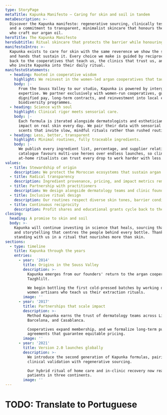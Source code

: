 ```yaml
---
type: StoryPage
metaTitle: Kapunka Manifesto – Caring for skin and soil in tandem
metaDescription: >-
  Discover the Kapunka manifesto: regenerative sourcing, clinically tested rituals,
  and a commitment to transparent, minimalist skincare that honours the cooperatives
  who craft our argan oil.
heroTitle: The Kapunka Manifesto
heroSubtitle: Ritual skincare that protects the barrier while honouring the women and landscapes that make it possible.
manifestoIntro: >-
  Kapunka exists to care for skin with the same reverence we show the soil, seeds,
  and hands that sustain it. Every choice we make is guided by reciprocity: we give
  back to the cooperatives that teach us, the clinics that trust us, and the people
  who invite Kapunka into their daily ritual.
manifestoStatements:
  - heading: Rooted in cooperative wisdom
    highlight: We reinvest in the women-led argan cooperatives that taught us every ritual.
    body: |-
      From the Souss Valley to our studio, Kapunka is powered by intergenerational
      expertise. We partner exclusively with women-run cooperatives, guaranteeing
      dignified pay, long-term contracts, and reinvestment into local education and
      biodiversity programmes.
  - heading: Science with soul
    highlight: Clinical rigor meets sensorial care.
    body: |-
      Each formula is iterated alongside dermatologists and estheticians who see the
      impact on real skin every day. We pair their data with sensorial textures and
      scents that invite slow, mindful rituals rather than rushed routines.
  - heading: Less, better, transparent
    highlight: Minimal routines, fully traceable ingredients.
    body: |-
      We publish every ingredient list, percentage, and supplier relationship. Our
      catalogue favours multi-use heroes over endless launches, so clinicians and
      at-home ritualists can trust every drop to work harder with less.
values:
  - title: Stewardship of origin
    description: We protect the Moroccan ecosystems that sustain argan culture through regenerative harvesting agreements and climate-resilient planting.
  - title: Radical transparency
    description: Ingredient provenance, pricing, and impact metrics remain open to our community, empowering informed choices.
  - title: Partnership with practitioners
    description: We design alongside dermatology teams and clinic founders to ensure Kapunka supports both in-office protocols and at-home recovery.
  - title: Inclusive ritual design
    description: Our routines respect diverse skin tones, barrier conditions, and schedules, encouraging anyone to build a ritual that feels attainable.
  - title: Continuous reciprocity
    description: Profit shares and educational grants cycle back to the cooperatives and clinics that grow with us.
closing:
  heading: A promise to skin and soil
  body: >-
    Kapunka will continue investing in science that heals, sourcing that regenerates,
    and storytelling that centres the people behind every bottle. Thank you for
    standing with us in a ritual that nourishes more than skin.
sections:
  - type: timeline
    title: Kapunka through the years
    entries:
      - year: '2014'
        title: Origins in the Souss Valley
        description: >-
          Kapunka emerges from our founders' return to the argan cooperatives of
          Tazghlilt.

          We begin bottling the first cold-pressed batches by working directly with
          women artisans who teach us their extraction rituals.
        image: ''
      - year: '2017'
        title: Partnerships that scale impact
        description: >-
          Method Kapunka earns the trust of dermatology teams across Lisbon,
          Barcelona, and Casablanca.

          Cooperatives expand membership, and we formalize long-term purchasing
          agreements that guarantee equitable pricing.
        image: ''
      - year: '2021'
        title: Version 2.0 launches globally
        description: >-
          We introduce the second generation of Kapunka formulas, pairing
          clinical validation with regenerative sourcing.

          Our hybrid ritual of home care and in-clinic recovery now reaches
          patients in three continents.
        image: ''
---
```


# TODO: Translate to Portuguese
